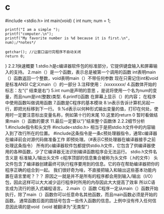 # c
#include <stdio.h>
int main(void)
{
	int num;
	num = 1;

	printf("I am a simple ");
	printf("computer.\n");
	printf("My favorite number is %d because it is first.\n", num);/*notes*/

	getchar(); //让窗口运行完程序不自动关闭
	return 0;
}
2.2.1快速概要
1.stdio.h是c编译器软件包的标准部分，它提供键盘输入和屏幕输入的支持。
2.main（）是一个函数，表示总是被第一个调用的函数 int表明main（）函数返回一个整数，void表明main（）不带任何参数
现在只需记住int和void是标准ANSI C定义main（）的一部分
3.注释使用： /*xxxxxxxx*/
4.函数体开始的标志：左“{” 结束是右“}
5.int num是声明的意思 ，是说将使用一个名为num的变量，而且num是int(整数)类型.
6.printf()函数 在屏幕上显示（）的内容； 在程序中使用函数叫做调用函数
7.函数是C程序的基本模块
8.\n表示告诉计算机另起一行，即把光标移到下一行。
9.%d表示以何种形式输出变量的值，打印在何处，使用时一定要注意标出变量名称，例如第十行的末尾
10.这里的return 0 暂时看做结束main（）函数的要求
11.最后一定要以“}”结束整个函数体
2.2.2细节分析
1.#include指令和头文件
#include<stdio.h> 相当于是把stdio.h文件中的内容输入到了改行所在的位置。
#include这条指令是一条c预处理器指令，通常c编译器在编译前会对源代码做准备工作 即预处理。（#表示C预处理器在编译器接手之前处理这条指令）
所有的c编译器软件包都提供stdio.h文件，它包含了供编译器使用的各种函数，少了它编译器无法识别编译函数程序会无法运行。
stdio.h文件名含义是  标准输入/输出头文件
c程序顶部的信息集合被称为头文件（.h的文件）
头文件包含了编译器创建最终可执行程序要用到的信息。它的存在帮助编译器把你的程序正确的组合到一起。
我们很好奇为啥，不直接把输入和输出这些基本功能内置在语言里呢？？？ 原因之一就是并不是所有的程序都会用到输入/输出（I/O）包，因此这样可以大大减少运行程序时所用的内存因此大大提高了效率
所以C语言成为流行的嵌入式编程语言。
2.main（）函数
C程序一定从main（）函数开始执行，除了main（）函数你可以任意命名其他函数，而且main函数必须是开始的函数。
通常函数后面的圆括号包含一些传入函数的信息。上例中没有传入任何信息因此填的是void（void 被翻译为"无类型"）



